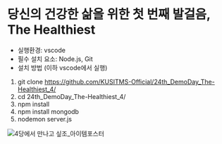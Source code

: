 # 당신의 건강한 삶을 위한 첫 번째 발걸음, The Healthiest

- 실행환경: vscode
- 필수 설치 요소: Node.js, Git
- 설치 방법 (이하 vscode에서 실행)
1. git clone https://github.com/KUSITMS-Official/24th_DemoDay_The-Healthiest_4/
2. cd 24th_DemoDay_The-Healthiest_4/
3. npm install
4. npm install mongodb
5. nodemon server.js

![4당에서 만나고 싶조_아이템포스터](https://user-images.githubusercontent.com/54874529/141942072-c9503068-71fe-4f10-9f09-c7775c74483c.png)
